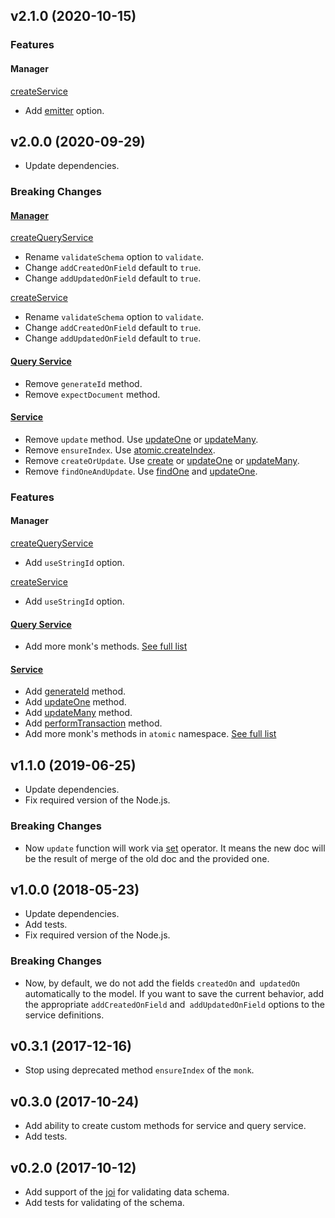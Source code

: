 ## v2.1.0 (2020-10-15)

### Features

#### Manager

[createService](API.md#createservice)
- Add [emitter](API.md#createservice) option.

## v2.0.0 (2020-09-29)

* Update dependencies.

### Breaking Changes

#### [Manager](API.md#manager)

[createQueryService](API.md#createqueryservice)
- Rename `validateSchema` option to `validate`.
- Change `addCreatedOnField` default to `true`.
- Change `addUpdatedOnField` default to `true`.

[createService](API.md#createservice)
- Rename `validateSchema` option to `validate`.
- Change `addCreatedOnField` default to `true`.
- Change `addUpdatedOnField` default to `true`.

#### [Query Service](API.md#query-service)
- Remove `generateId` method.
- Remove `expectDocument` method.

#### [Service](API.md#service)
- Remove `update` method. Use [updateOne](API.md#updateone) or [updateMany](API.md#updatemany).
- Remove `ensureIndex`. Use [atomic.createIndex](API.md#atomiccreateindex).
- Remove `createOrUpdate`. Use [create](API.md#create) or [updateOne](API.md#updateone) or [updateMany](API.md#updatemany).
- Remove `findOneAndUpdate`. Use [findOne](API.md#findone) and [updateOne](API.md#updateone).

### Features

#### Manager

[createQueryService](API.md#createqueryservice)
- Add `useStringId` option.

[createService](API.md#createservice)
- Add `useStringId` option.

#### [Query Service](API.md#query-service)
- Add more monk's methods. [See full list](API.md#query-service)

#### [Service](API.md#service)
- Add [generateId](API.md#generateid) method.
- Add [updateOne](API.md#updateone) method.
- Add [updateMany](API.md#updatemany) method.
- Add [performTransaction](API.md#performtransaction) method.
- Add more monk's methods in `atomic` namespace. [See full list](API.md#service)


## v1.1.0 (2019-06-25)

* Update dependencies.
* Fix required version of the Node.js.

### Breaking Changes

* Now `update` function will work via [set](https://docs.mongodb.com/manual/reference/operator/update/set/) operator. It means the new doc will be the result of merge of the old doc and the provided one.

## v1.0.0 (2018-05-23)

* Update dependencies.
* Add tests.
* Fix required version of the Node.js.

### Breaking Changes

* Now, by default, we do not add the fields `createdOn` and` updatedOn` automatically to the model. If you want to save the current behavior, add the appropriate `addCreatedOnField` and` addUpdatedOnField` options to the service definitions.

## v0.3.1 (2017-12-16)

* Stop using deprecated method `ensureIndex` of the `monk`.

## v0.3.0 (2017-10-24)

* Add ability to create custom methods for service and query service.
* Add tests.

## v0.2.0 (2017-10-12)

* Add support of the [joi](https://github.com/hapijs/joi) for validating data schema.
* Add tests for validating of the schema.
